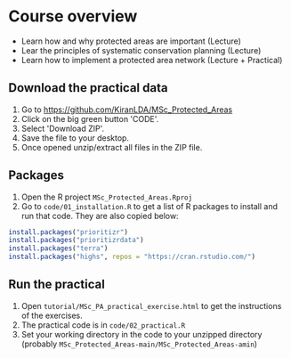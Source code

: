 # Course overview

- Learn how and why protected areas are important (Lecture)
- Lear the principles of systematic conservation planning (Lecture)
- Learn how to implement a protected area network (Lecture + Practical)


## Download the practical data

1. Go to https://github.com/KiranLDA/MSc_Protected_Areas
2. Click on the big green button 'CODE'.
3. Select 'Download ZIP'.
4. Save the file to your desktop.
5. Once opened unzip/extract all files in the ZIP file.

## Packages

1. Open the R project `MSc_Protected_Areas.Rproj`
2. Go to `code/01_installation.R` to get a list of R packages to install and run that code. They are also copied below:

```r 
install.packages("prioritizr")
install.packages("prioritizrdata")
install.packages("terra")
install.packages("highs", repos = "https://cran.rstudio.com/")
```

## Run the practical 

1. Open `tutorial/MSc_PA_practical_exercise.html` to get the instructions of the exercises.
2. The practical code is in `code/02_practical.R`
3. Set your working directory in the code to your unzipped directory (probably `MSc_Protected_Areas-main/MSc_Protected_Areas-amin`)

